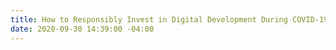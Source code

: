 ```yaml
---
title: How to Responsibly Invest in Digital Development During COVID-19 Response
date: 2020-09-30 14:39:00 -04:00
---
```


